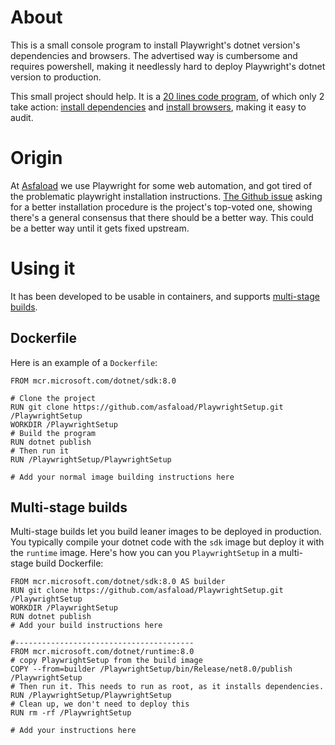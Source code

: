 # About

This is a small console program to install Playwright's dotnet version's dependencies and browsers.
The advertised way is cumbersome and requires powershell, making it needlessly hard to deploy Playwright's dotnet version to production.

This small project should help. It is a [20 lines code program](https://github.com/Gazzx/PlaywrightSetup/blob/master/Program.fs),
of which only 2 take action: [install dependencies](https://github.com/Gazzx/PlaywrightSetup/blob/master/Program.fs#L5) and [install browsers](https://github.com/Gazzx/PlaywrightSetup/blob/master/Program.fs#L12), making it easy to audit.

# Origin
At [Asfaload](https://www.asfaload.com) we use Playwright for some web automation, and got tired of the problematic playwright installation instructions.
[The Github issue](https://github.com/microsoft/playwright-dotnet/issues/2286) asking for a better installation procedure is the project's top-voted one, showing there's a general consensus that there should be a better way. This could be a better way until it gets fixed upstream.

# Using it

It has been developed to be usable in containers, and supports [multi-stage builds](https://docs.docker.com/build/building/multi-stage/).

## Dockerfile
Here is an example of a `Dockerfile`:

```
FROM mcr.microsoft.com/dotnet/sdk:8.0

# Clone the project
RUN git clone https://github.com/asfaload/PlaywrightSetup.git /PlaywrightSetup
WORKDIR /PlaywrightSetup
# Build the program
RUN dotnet publish
# Then run it
RUN /PlaywrightSetup/PlaywrightSetup

# Add your normal image building instructions here

```

## Multi-stage builds
Multi-stage builds let you build leaner images to be deployed in production.
You typically compile your dotnet code with the `sdk` image but deploy it with the `runtime` image.
Here's how you can you `PlaywrightSetup` in a multi-stage build Dockerfile:

```
FROM mcr.microsoft.com/dotnet/sdk:8.0 AS builder
RUN git clone https://github.com/asfaload/PlaywrightSetup.git /PlaywrightSetup
WORKDIR /PlaywrightSetup
RUN dotnet publish
# Add your build instructions here

#----------------------------------------
FROM mcr.microsoft.com/dotnet/runtime:8.0
# copy PlaywrightSetup from the build image
COPY --from=builder /PlaywrightSetup/bin/Release/net8.0/publish /PlaywrightSetup
# Then run it. This needs to run as root, as it installs dependencies.
RUN /PlaywrightSetup/PlaywrightSetup
# Clean up, we don't need to deploy this
RUN rm -rf /PlaywrightSetup

# Add your instructions here
```

